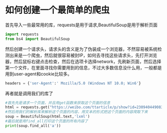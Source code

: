 # 如何创建一个最简单的爬虫

首先导入一些最常用的库，requests是用于请求,BeautifulSoup是用于解析页面

```python
import requests
from bs4 import BeautifulSoup
```

然后创建一个请求头，请求头的含义是为了伪装成一个浏览器，不然容易被系统检测出来是一个爬虫，然后就很容易被封IP，如何去寻找这些请求头，先打开浏览器，然后鼠标右键点击检查，然后在选项卡选择network，先刷新页面，然后选择第一个文件，在里面寻找你需要用到的信息，不过大多数信息没什么用，一般都是用到user-agent和cookie比较多。

```python
headers = {'ser-Agent':' Mozilla/5.0 (Windows NT 10.0; Win6'}
```

再者就是调用我们的库了

```python
#首先先是请求一个页面，并且用get函数来获取这个页面的信息
html = requests.get("https://weibo.com/ttarticle/p/show?id=2309404490834430001482",headers=headers)
#然后用我们的解析库来解析这个页面的内容，用文本的形式把这个页面的内容爬取下来
soup = BeautifulSoup(html.text,'lxml')
#最后就是用find_all打印这个页面的所有内容了
print(soup.find_all('a'))
```

